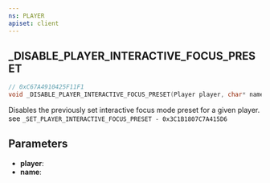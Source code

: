 ```yaml
---
ns: PLAYER
apiset: client
---
```

## _DISABLE_PLAYER_INTERACTIVE_FOCUS_PRESET

```c
// 0xC67A4910425F11F1
void _DISABLE_PLAYER_INTERACTIVE_FOCUS_PRESET(Player player, char* name);
```

Disables the previously set interactive focus mode preset for a given player. see `_SET_PLAYER_INTERACTIVE_FOCUS_PRESET - 0x3C1B1807C7A415D6`

## Parameters
* **player**:
* **name**: